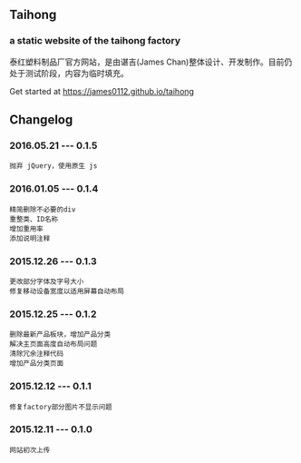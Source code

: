 ## Taihong
### a static website of the taihong factory

泰红塑料制品厂官方网站，是由谌吉(James Chan)整体设计、开发制作。目前仍处于测试阶段，内容为临时填充。

Get started at https://james0112.github.io/taihong

## Changelog

### 2016.05.21 --- 0.1.5
	抛弃 jQuery，使用原生 js

### 2016.01.05 --- 0.1.4
    精简删除不必要的div	
    重整类、ID名称
    增加重用率
    添加说明注释

### 2015.12.26 --- 0.1.3
    更改部分字体及字号大小
    修复移动设备宽度以适用屏幕自动布局

### 2015.12.25 --- 0.1.2
    删除最新产品板块，增加产品分类
    解决主页面高度自动布局问题
    清除冗余注释代码
    增加产品分类页面         

### 2015.12.12 --- 0.1.1
    修复factory部分图片不显示问题

### 2015.12.11 --- 0.1.0
    网站初次上传
		 


